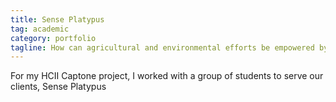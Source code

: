 ```yaml
---
title: Sense Platypus
tag: academic
category: portfolio
tagline: How can agricultural and environmental efforts be empowered by water quality data?
---
```


For my HCII Captone project, I worked with a group of students to serve
our clients, Sense Platypus
